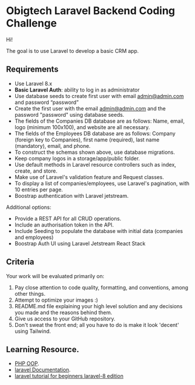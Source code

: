 # Obigtech Laravel Backend Coding Challenge


Hi!

The goal is to use Laravel to develop a basic CRM app.

## Requirements

- Use Laravel 8.x
- **Basic Laravel Auth**: ability to log in as administrator
- Use database seeds to create first user with email admin@admin.com and password “password”
- Create the first user with the email admin@admin.com and the password "password" using database seeds.
- The fields of the Companies DB database are as follows: Name, email, logo (minimum 100x100), and website are all necessary.
- The fields of the Employees DB database are as follows: Company (foreign key to Companies), first name (required), last name (mandatory), email, and phone.
- To construct the schemas shown above, use database migrations.
- Keep company logos in a storage/app/public folder.
- Use default methods in Laravel resource controllers such as index, create, and store.
- Make use of Laravel's validation feature and Request classes.
- To display a list of companies/employees, use Laravel's pagination, with 10 entries per page.
- Boostrap authentication with Laravel jetstream.

Additional options:

- Provide a REST API for all CRUD operations.
- Include an authorisation token in the API.
- Include Seeding to populate the database with initial data (companies and employees)
- Boostrap Auth UI using Laravel Jetstream React Stack 

## Criteria

Your work will be evaluated primarily on:

1. Pay close attention to code quality, formatting, and conventions, among other things.
2. Attempt to optimize your images :)
3. README.md file explaining your high level solution and any decisions you made and the reasons behind them.
4. Give us access to your GitHub repository.
5. Don't sweat the front end; all you have to do is make it look 'decent' using Tailwind.

## Learning Resource.

- [PHP OOP](https://www.phptutorial.net/php-oop/).
- [laravel Documentation](https://laravel.com/docs/8.x).
- [laravel tutorial for beginners laravel-8 edition](https://dev.to/ericnanhu/laravel-tutorial-for-beginners-laravel-8-edition-1nl0)


